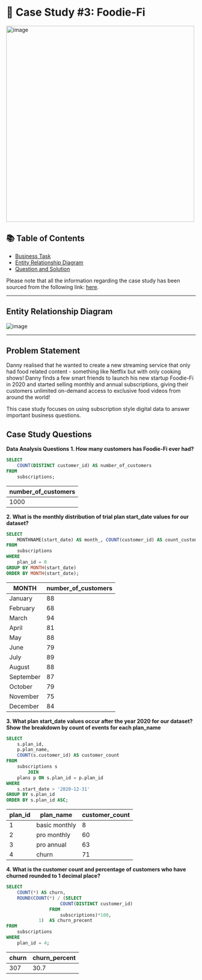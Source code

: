 # 🥑 Case Study #3: Foodie-Fi 
<img src="https://user-images.githubusercontent.com/81607668/129742132-8e13c136-adf2-49c4-9866-dec6be0d30f0.png" width="500" height="520" alt="image">

## 📚 Table of Contents
- [Business Task](#problem-statement)
- [Entity Relationship Diagram](#entity-relationship-diagram)
- [Question and Solution](#case-Study-questions)

Please note that all the information regarding the case study has been sourced from the following link: [here](https://8weeksqlchallenge.com/case-study-3/). 

***
## Entity Relationship Diagram

![image](https://user-images.githubusercontent.com/81607668/129744449-37b3229b-80b2-4cce-b8e0-707d7f48dcec.png)

***
## Problem Statement

Danny realised that he wanted to create a new streaming service that only had food related content - something like Netflix but with only cooking shows! Danny finds a few smart friends to launch his new startup Foodie-Fi in 2020 and started selling monthly and annual subscriptions, giving their customers unlimited on-demand access to exclusive food videos from around the world!

This case study focuses on using subscription style digital data to answer important business questions.

## Case Study Questions

**Data Analysis Questions**
**1. How many customers has Foodie-Fi ever had?**

````sql
SELECT 
    COUNT(DISTINCT customer_id) AS number_of_customers
FROM
    subscriptions;
````

| number_of_customers       |
| ------------------------- |
| 1000                      |

**2. What is the monthly distribution of trial plan start_date values for our dataset?**

````sql
SELECT 
    MONTHNAME(start_date) AS month_, COUNT(customer_id) AS count_customers
FROM
    subscriptions
WHERE
    plan_id = 0
GROUP BY MONTH(start_date)
ORDER BY MONTH(start_date);
````

| MONTH   | number_of_customers    |
| ------- |  --------------------- |
| January   |  88                  |
| February  |  68                  |
| March     |  94                  |
| April     |  81                  |
| May       |  88                  |
| June      |  79                  |
| July      |  89                  |
| August    |  88                  |
| September |  87                  |
| October   |  79                  |
| November  |  75                  |
| December  |  84                  |

**3. What plan start_date values occur after the year 2020 for our dataset? Show the breakdown by count of events for each plan_name**

````sql
SELECT 
    s.plan_id,
    p.plan_name,
    COUNT(s.customer_id) AS customer_count
FROM
    subscriptions s
        JOIN
    plans p ON s.plan_id = p.plan_id
WHERE
    s.start_date > '2020-12-31'
GROUP BY s.plan_id
ORDER BY s.plan_id ASC;
````

| plan_id | plan_name     | customer_count   |
| ------- | ------------- | ---------------- |
| 1       | basic monthly | 8                |
| 2       | pro monthly   | 60               |
| 3       | pro annual    | 63               |
| 4       | churn         | 71               |

**4. What is the customer count and percentage of customers who have churned rounded to 1 decimal place?**

````sql
SELECT 
    COUNT(*) AS churn,
    ROUND(COUNT(*) / (SELECT 
                    COUNT(DISTINCT customer_id)
                FROM
                    subscriptions)*100,
            1)  AS churn_precent
FROM
    subscriptions
WHERE
    plan_id = 4;
````

| churn             | churn_percent    |
| ----------------- | ---------------- |
| 307               | 30.7             |
